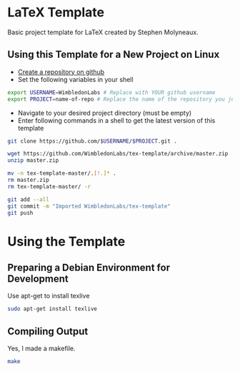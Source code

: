 # LaTeX Template
Basic project template for LaTeX created by Stephen Molyneaux.

## Using this Template for a New Project on Linux
- [Create a repository on github](https://github.com/new)
- Set the following variables in your shell
```bash
export USERNAME=WimbledonLabs # Replace with YOUR github username
export PROJECT=name-of-repo # Replace the name of the repository you just created
```
- Navigate to your desired project directory (must be empty)
- Enter following commands in a shell to get the latest version of this template
```bash
git clone https://github.com/$USERNAME/$PROJECT.git .

wget https://github.com/WimbledonLabs/tex-template/archive/master.zip
unzip master.zip

mv -n tex-template-master/.[!.]* .
rm master.zip
rm tex-template-master/ -r

git add --all
git commit -m "Imported WimbledonLabs/tex-template"
git push
```

# Using the Template

## Preparing a Debian Environment for Development
Use apt-get to install texlive
```bash
sudo apt-get install texlive
```

## Compiling Output
Yes, I made a makefile.
```bash
make
```
